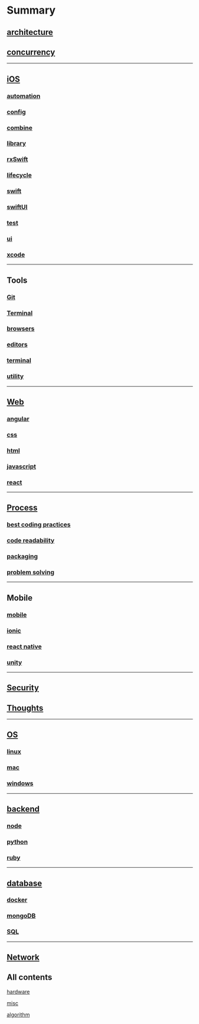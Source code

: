 # Summary

## [architecture](architecture/ReadMe_architecture.md)

## [concurrency](ios/concurrency/README_concurrency.md)

----------------------------------------------------

## [iOS](ios/README_iOS.md)

### [automation](ios/automation/README_automation.md)

### [config](ios/config/README_config)

### [combine](ios/combine/README_combine.md)

### [library](ios/library/README_library.md)

### [rxSwift](ios/rxSwift/README_rxSwift.md)

### [lifecycle](ios/lifecycle/README_lifecycle.md)

### [swift](ios/swift/README_swift.md)

### [swiftUI](README_swiftUI.md)

### [test](ios/test/README_test.md)

### [ui](ios/ui/README_ui.md)

### [xcode](ios/xcode/README_xcode.md)

----------------------------------------------------

## Tools

### [Git](git/README_git.md)

### [Terminal](tools/terminal/README_terminal.md)

### [browsers](browsers/README_browsers)

### [editors](editors/README_editors)

### [terminal](terminal/README_terminal)

### [utility](utility/README_utility)

----------------------------------------------------

## [Web](frontend/README_frontend.md)

### [angular](angular/README_angular)

### [css](css/README_css)

### [html](html/README_html)

### [javascript](javascript/README_javascript)

### [react](react/README_react)

----------------------------------------------------

## [Process](process/README_process)

### [best coding practices](process/README_best_coding_practices)

### [code readability](code_readability.md)

### [packaging](packaging.md)

### [problem solving](problem_solving.md)

----------------------------------------------------

## Mobile

### [mobile](mobile/README_mobile)

### [ionic](mobile/ionic/README_ionic)

### [react native](mobile/react_native/README_react_native)

### [unity](mobile/unity/README_unity)

----------------------------------------------------

## [Security](security/README_security.md)

## [Thoughts](thoughts/ReadME_thoughts.md)

----------------------------------------------------

## [OS](README_os.md)

### [linux](linux/README_linux)

### [mac](mac/README_mac)

### [windows](windows/README_windows)

----------------------------------------------------

## [backend](backend/README_backend)

### [node](node/README_node)

### [python](python/README_python)

### [ruby](ruby/README_ruby)

----------------------------------------------------

## [database](database/README_database)

### [docker](docker/README_docker)

### [mongoDB](mongoDB/README_mongoDB)

### [SQL](sql/README_sql)

----------------------------------------------------

## [Network](network/README_network)

## All contents

[hardware](hardware/README_hardware.md)

[misc](misc/README_misc)

[algorithm](algorithm/README_algorithm)
